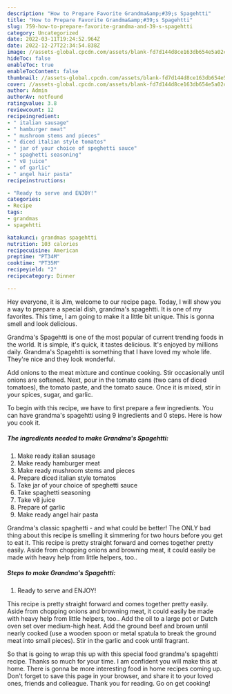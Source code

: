 ```yaml
---
description: "How to Prepare Favorite Grandma&amp;#39;s Spagehtti"
title: "How to Prepare Favorite Grandma&amp;#39;s Spagehtti"
slug: 759-how-to-prepare-favorite-grandma-and-39-s-spagehtti
category: Uncategorized
date: 2022-03-11T19:24:52.964Z
date: 2022-12-27T22:34:54.838Z
image: //assets-global.cpcdn.com/assets/blank-fd7d144d8ce163db654e5a02c40b08a2775adb7897d16e4062681dc7e1b2800f.png
hideToc: false
enableToc: true
enableTocContent: false
thumbnail: //assets-global.cpcdn.com/assets/blank-fd7d144d8ce163db654e5a02c40b08a2775adb7897d16e4062681dc7e1b2800f.png
cover: //assets-global.cpcdn.com/assets/blank-fd7d144d8ce163db654e5a02c40b08a2775adb7897d16e4062681dc7e1b2800f.png
author: Admin
authorAv: notfound
ratingvalue: 3.8
reviewcount: 12
recipeingredient:
- " italian sausage"
- " hamburger meat"
- " mushroom stems and pieces"
- " diced italian style tomatos"
- " jar of your choice of speghetti sauce"
- " spaghetti seasoning"
- " v8 juice"
- " of garlic"
- " angel hair pasta"
recipeinstructions:

- "Ready to serve and ENJOY!"
categories:
- Recipe
tags:
- grandmas
- spagehtti

katakunci: grandmas spagehtti 
nutrition: 103 calories
recipecuisine: American
preptime: "PT34M"
cooktime: "PT35M"
recipeyield: "2"
recipecategory: Dinner

---
```



Hey everyone, it is Jim, welcome to our recipe page. Today, I will show you a way to prepare a special dish, grandma&#39;s spagehtti. It is one of my favorites. This time, I am going to make it a little bit unique. This is gonna smell and look delicious.

Grandma&#39;s Spagehtti is one of the most popular of current trending foods in the world. It is simple, it's quick, it tastes delicious. It's enjoyed by millions daily. Grandma&#39;s Spagehtti is something that I have loved my whole life. They're nice and they look wonderful.

Add onions to the meat mixture and continue cooking. Stir occasionally until onions are softened. Next, pour in the tomato cans (two cans of diced tomatoes), the tomato paste, and the tomato sauce. Once it is mixed, stir in your spices, sugar, and garlic.


To begin with this recipe, we have to first prepare a few ingredients. You can have grandma&#39;s spagehtti using 9 ingredients and 0 steps. Here is how you cook it.

<!--inarticleads1-->

##### The ingredients needed to make Grandma&#39;s Spagehtti:

1. Make ready  italian sausage
1. Make ready  hamburger meat
1. Make ready  mushroom stems and pieces
1. Prepare  diced italian style tomatos
1. Take  jar of your choice of speghetti sauce
1. Take  spaghetti seasoning
1. Take  v8 juice
1. Prepare  of garlic
1. Make ready  angel hair pasta


Grandma&#39;s classic spaghetti - and what could be better! The ONLY bad thing about this recipe is smelling it simmering for two hours before you get to eat it. This recipe is pretty straight forward and comes together pretty easily. Aside from chopping onions and browning meat, it could easily be made with heavy help from little helpers, too.. 

<!--inarticleads2-->

##### Steps to make Grandma&#39;s Spagehtti:


1. Ready to serve and ENJOY!

This recipe is pretty straight forward and comes together pretty easily. Aside from chopping onions and browning meat, it could easily be made with heavy help from little helpers, too.. Add the oil to a large pot or Dutch oven set over medium-high heat. Add the ground beef and brown until nearly cooked (use a wooden spoon or metal spatula to break the ground meat into small pieces). Stir in the garlic and cook until fragrant. 

So that is going to wrap this up with this special food grandma&#39;s spagehtti recipe. Thanks so much for your time. I am confident you will make this at home. There is gonna be more interesting food in home recipes coming up. Don't forget to save this page in your browser, and share it to your loved ones, friends and colleague. Thank you for reading. Go on get cooking!
